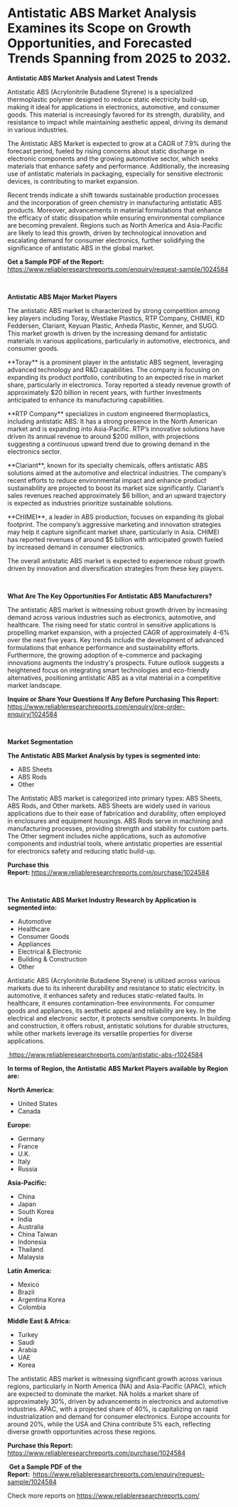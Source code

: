 <p><h1>Antistatic ABS Market Analysis Examines its Scope on Growth Opportunities, and Forecasted Trends Spanning from 2025 to 2032.</h1></p><p><strong>Antistatic ABS Market Analysis and Latest Trends</strong></p>
<p><p>Antistatic ABS (Acrylonitrile Butadiene Styrene) is a specialized thermoplastic polymer designed to reduce static electricity build-up, making it ideal for applications in electronics, automotive, and consumer goods. This material is increasingly favored for its strength, durability, and resistance to impact while maintaining aesthetic appeal, driving its demand in various industries. </p><p>The Antistatic ABS Market is expected to grow at a CAGR of 7.9% during the forecast period, fueled by rising concerns about static discharge in electronic components and the growing automotive sector, which seeks materials that enhance safety and performance. Additionally, the increasing use of antistatic materials in packaging, especially for sensitive electronic devices, is contributing to market expansion. </p><p>Recent trends indicate a shift towards sustainable production processes and the incorporation of green chemistry in manufacturing antistatic ABS products. Moreover, advancements in material formulations that enhance the efficacy of static dissipation while ensuring environmental compliance are becoming prevalent. Regions such as North America and Asia-Pacific are likely to lead this growth, driven by technological innovation and escalating demand for consumer electronics, further solidifying the significance of antistatic ABS in the global market.</p></p>
<p><strong>Get a Sample PDF of the Report:&nbsp;</strong> <a href="https://www.reliableresearchreports.com/enquiry/request-sample/1024584?utm_campaign=40&utm_medium=2&utm_source=Github&utm_content=ia&utm_term=31012025&utm_id=antistatic-abs">https://www.reliableresearchreports.com/enquiry/request-sample/1024584</a></p>
<p>&nbsp;</p>
<p><strong>Antistatic ABS Major Market Players</strong></p>
<p><p>The antistatic ABS market is characterized by strong competition among key players including Toray, Westlake Plastics, RTP Company, CHIMEI, KD Feddersen, Clariant, Keyuan Plastic, Anheda Plastic, Kenner, and SUGO. This market growth is driven by the increasing demand for antistatic materials in various applications, particularly in automotive, electronics, and consumer goods.</p><p>**Toray** is a prominent player in the antistatic ABS segment, leveraging advanced technology and R&D capabilities. The company is focusing on expanding its product portfolio, contributing to an expected rise in market share, particularly in electronics. Toray reported a steady revenue growth of approximately $20 billion in recent years, with further investments anticipated to enhance its manufacturing capabilities.</p><p>**RTP Company** specializes in custom engineered thermoplastics, including antistatic ABS. It has a strong presence in the North American market and is expanding into Asia-Pacific. RTP’s innovative solutions have driven its annual revenue to around $200 million, with projections suggesting a continuous upward trend due to growing demand in the electronics sector.</p><p>**Clariant**, known for its specialty chemicals, offers antistatic ABS solutions aimed at the automotive and electrical industries. The company’s recent efforts to reduce environmental impact and enhance product sustainability are projected to boost its market size significantly. Clariant’s sales revenues reached approximately $6 billion, and an upward trajectory is expected as industries prioritize sustainable solutions.</p><p>**CHIMEI**, a leader in ABS production, focuses on expanding its global footprint. The company’s aggressive marketing and innovation strategies may help it capture significant market share, particularly in Asia. CHIMEI has reported revenues of around $5 billion with anticipated growth fueled by increased demand in consumer electronics.</p><p>The overall antistatic ABS market is expected to experience robust growth driven by innovation and diversification strategies from these key players.</p></p>
<p>&nbsp;</p>
<p><strong>What Are The Key Opportunities For Antistatic ABS Manufacturers?</strong></p>
<p><p>The antistatic ABS market is witnessing robust growth driven by increasing demand across various industries such as electronics, automotive, and healthcare. The rising need for static control in sensitive applications is propelling market expansion, with a projected CAGR of approximately 4-6% over the next five years. Key trends include the development of advanced formulations that enhance performance and sustainability efforts. Furthermore, the growing adoption of e-commerce and packaging innovations augments the industry's prospects. Future outlook suggests a heightened focus on integrating smart technologies and eco-friendly alternatives, positioning antistatic ABS as a vital material in a competitive market landscape.</p></p>
<p><strong>Inquire or Share Your Questions If Any Before Purchasing This Report:</strong> <a href="https://www.reliableresearchreports.com/enquiry/pre-order-enquiry/1024584?utm_campaign=40&utm_medium=2&utm_source=Github&utm_content=ia&utm_term=31012025&utm_id=antistatic-abs">https://www.reliableresearchreports.com/enquiry/pre-order-enquiry/1024584</a></p>
<p>&nbsp;</p>
<p><strong>Market Segmentation</strong></p>
<p><strong>The Antistatic ABS Market Analysis by types is segmented into:</strong></p>
<p><ul><li>ABS Sheets</li><li>ABS Rods</li><li>Other</li></ul></p>
<p><p>The Antistatic ABS market is categorized into primary types: ABS Sheets, ABS Rods, and Other markets. ABS Sheets are widely used in various applications due to their ease of fabrication and durability, often employed in enclosures and equipment housings. ABS Rods serve in machining and manufacturing processes, providing strength and stability for custom parts. The Other segment includes niche applications, such as automotive components and industrial tools, where antistatic properties are essential for electronics safety and reducing static build-up.</p></p>
<p><strong>Purchase this Report:&nbsp;</strong><a href="https://www.reliableresearchreports.com/purchase/1024584?utm_campaign=40&utm_medium=2&utm_source=Github&utm_content=ia&utm_term=31012025&utm_id=antistatic-abs">https://www.reliableresearchreports.com/purchase/1024584</a></p>
<p>&nbsp;</p>
<p><strong>The Antistatic ABS Market Industry Research by Application is segmented into:</strong></p>
<p><ul><li>Automotive</li><li>Healthcare</li><li>Consumer Goods</li><li>Appliances</li><li>Electrical & Electronic</li><li>Building & Construction</li><li>Other</li></ul></p>
<p><p>Antistatic ABS (Acrylonitrile Butadiene Styrene) is utilized across various markets due to its inherent durability and resistance to static electricity. In automotive, it enhances safety and reduces static-related faults. In healthcare, it ensures contamination-free environments. For consumer goods and appliances, its aesthetic appeal and reliability are key. In the electrical and electronic sector, it protects sensitive components. In building and construction, it offers robust, antistatic solutions for durable structures, while other markets leverage its versatile properties for diverse applications.</p></p>
<p><a href="https://www.reliableresearchreports.com/antistatic-abs-r1024584?utm_campaign=40&utm_medium=2&utm_source=Github&utm_content=ia&utm_term=31012025&utm_id=antistatic-abs">&nbsp;https://www.reliableresearchreports.com/antistatic-abs-r1024584</a></p>
<p><strong>In terms of Region, the Antistatic ABS Market Players available by Region are:</strong></p>
<p>
    <p> <strong> North America: </strong>
        <ul>
            <li>United States</li>
            <li>Canada</li>
        </ul>
        </p> 
    <p> <strong> Europe: </strong>
        <ul>
            <li>Germany</li>
            <li>France</li>
            <li>U.K.</li>
            <li>Italy</li>
            <li>Russia</li>
        </ul>
        </p> 
    <p> <strong> Asia-Pacific: </strong>
        <ul>
            <li>China</li>
            <li>Japan</li>
            <li>South Korea</li>
            <li>India</li>
            <li>Australia</li>
            <li>China Taiwan</li>
            <li>Indonesia</li>
            <li>Thailand</li>
            <li>Malaysia</li>
        </ul>
        </p> 
    <p> <strong> Latin America: </strong>
        <ul>
            <li>Mexico</li>
            <li>Brazil</li>
            <li>Argentina Korea</li>
            <li>Colombia</li>
        </ul>
        </p> 
    <p> <strong> Middle East & Africa: </strong>
        <ul>
            <li>Turkey</li>
            <li>Saudi</li>
            <li>Arabia</li>
            <li>UAE</li>
            <li>Korea</li>
        </ul>
    </p>
    </p>
<p><p>The antistatic ABS market is witnessing significant growth across various regions, particularly in North America (NA) and Asia-Pacific (APAC), which are expected to dominate the market. NA holds a market share of approximately 30%, driven by advancements in electronics and automotive industries. APAC, with a projected share of 40%, is capitalizing on rapid industrialization and demand for consumer electronics. Europe accounts for around 20%, while the USA and China contribute 5% each, reflecting diverse growth opportunities across these regions.</p></p>
<p><strong>Purchase this Report: </strong><a href="https://www.reliableresearchreports.com/purchase/1024584?utm_campaign=40&utm_medium=2&utm_source=Github&utm_content=ia&utm_term=31012025&utm_id=antistatic-abs">https://www.reliableresearchreports.com/purchase/1024584</a></p>
<p>&nbsp;<strong>Get a Sample PDF of the Report:&nbsp;&nbsp;</strong><a href="https://www.reliableresearchreports.com/enquiry/request-sample/1024584?utm_campaign=40&utm_medium=2&utm_source=Github&utm_content=ia&utm_term=31012025&utm_id=antistatic-abs">https://www.reliableresearchreports.com/enquiry/request-sample/1024584</a></p>
<p><strong></strong></p>
<p>Check more reports on <a href="https://www.reliableresearchreports.com/?utm_campaign=40&utm_medium=2&utm_source=Github&utm_content=ia&utm_term=31012025&utm_id=antistatic-abs">https://www.reliableresearchreports.com/</a></p>